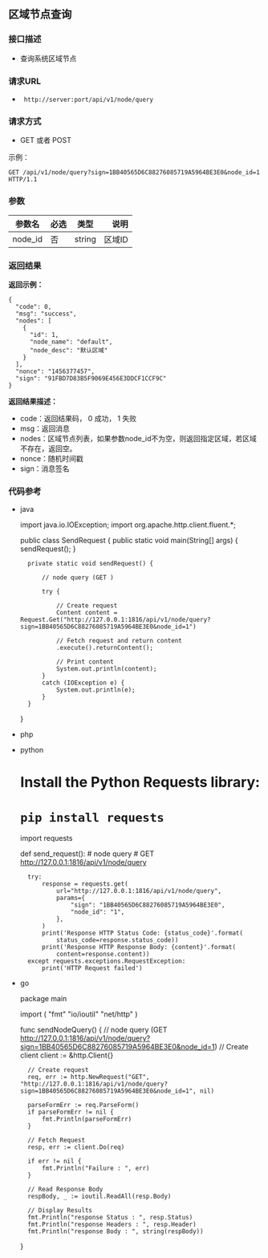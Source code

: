 ## 区域节点查询


### 接口描述

- 查询系统区域节点

### 请求URL

- ` http://server:port/api/v1/node/query `
      
### 请求方式

- GET 或者 POST  

示例：

    GET /api/v1/node/query?sign=1BB40565D6C88276085719A5964BE3E0&node_id=1 HTTP/1.1

### 参数

| 参数名 | 必选 | 类型 | 说明 |
|---|:---|:---:|---:|
| node_id | 否 | string |区域ID |

### 返回结果

**返回示例：**

    {
      "code": 0,
      "msg": "success",
      "nodes": [
        {
          "id": 1,
          "node_name": "default",
          "node_desc": "默认区域"
        }
      ],
      "nonce": "1456377457",
      "sign": "91FBD7D83B5F9069E456E3DDCF1CCF9C"
    }

**返回结果描述：**

- code：返回结果码， 0 成功， 1 失败
- msg：返回消息
- nodes：区域节点列表，如果参数node_id不为空，则返回指定区域，若区域不存在，返回空。
- nonce：随机时间戳
- sign：消息签名


### 代码参考

- java

    import java.io.IOException;
    import org.apache.http.client.fluent.*;

    public class SendRequest
    {
        public static void main(String[] args) {
            sendRequest();
        }

        private static void sendRequest() {

            // node query (GET )

            try {

                // Create request
                Content content = Request.Get("http://127.0.0.1:1816/api/v1/node/query?sign=1BB40565D6C88276085719A5964BE3E0&node_id=1")

                // Fetch request and return content
                .execute().returnContent();

                // Print content
                System.out.println(content);
            }
            catch (IOException e) {
                System.out.println(e); 
            }
        }
    }

- php

    <?php

    // Get cURL resource
    $ch = curl_init();

    // Set url
    curl_setopt($ch, CURLOPT_URL, 'http://127.0.0.1:1816/api/v1/node/query?sign=1BB40565D6C88276085719A5964BE3E0&node_id=1');

    // Set method
    curl_setopt($ch, CURLOPT_CUSTOMREQUEST, 'GET');

    // Set options
    curl_setopt($ch, CURLOPT_RETURNTRANSFER, 1);

    // Send the request & save response to $resp
    $resp = curl_exec($ch);

    if(!$resp) {
      die('Error: "' . curl_error($ch) . '" - Code: ' . curl_errno($ch));
    } else {
      echo "Response HTTP Status Code : " . curl_getinfo($ch, CURLINFO_HTTP_CODE);
      echo "\nResponse HTTP Body : " . $resp;
    }

    // Close request to clear up some resources
    curl_close($ch);


- python

    # Install the Python Requests library:
    # `pip install requests`
    import requests

    def send_request():
        # node query
        # GET http://127.0.0.1:1816/api/v1/node/query

        try:
            response = requests.get(
                url="http://127.0.0.1:1816/api/v1/node/query",
                params={
                    "sign": "1BB40565D6C88276085719A5964BE3E0",
                    "node_id": "1",
                },
            )
            print('Response HTTP Status Code: {status_code}'.format(
                status_code=response.status_code))
            print('Response HTTP Response Body: {content}'.format(
                content=response.content))
        except requests.exceptions.RequestException:
            print('HTTP Request failed')

- go

    package main

    import (
        "fmt"
        "io/ioutil"
        "net/http"
    )

    func sendNodeQuery() {
        // node query (GET http://127.0.0.1:1816/api/v1/node/query?sign=1BB40565D6C88276085719A5964BE3E0&node_id=1)
        // Create client
        client := &http.Client{}

        // Create request
        req, err := http.NewRequest("GET", "http://127.0.0.1:1816/api/v1/node/query?sign=1BB40565D6C88276085719A5964BE3E0&node_id=1", nil)

        parseFormErr := req.ParseForm()
        if parseFormErr != nil {
            fmt.Println(parseFormErr)
        }

        // Fetch Request
        resp, err := client.Do(req)

        if err != nil {
            fmt.Println("Failure : ", err)
        }

        // Read Response Body
        respBody, _ := ioutil.ReadAll(resp.Body)

        // Display Results
        fmt.Println("response Status : ", resp.Status)
        fmt.Println("response Headers : ", resp.Header)
        fmt.Println("response Body : ", string(respBody))
    }


